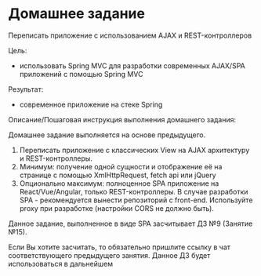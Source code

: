 # Домашнее задание

Переписать приложение с использованием AJAX и REST-контроллеров

Цель:

* использовать Spring MVC для разработки современных AJAX/SPA приложений c помощью Spring MVC

Результат: 
* современное приложение на стеке Spring

Описание/Пошаговая инструкция выполнения домашнего задания:

Домашнее задание выполняется на основе предыдущего.

1. Переписать приложение с классических View на AJAX архитектуру и REST-контроллеры.
2. Минимум: получение одной сущности и отображение её на странице с помощью XmlHttpRequest, fetch api или jQuery
3. Опционально максимум: полноценное SPA приложение на React/Vue/Angular, только REST-контроллеры. В случае разработки SPA - рекомендуется вынести репозиторий с front-end. Используйте proxy при разработке (настройки CORS не должно быть).
    
Данное задание, выполненное в виде SPA засчитывает ДЗ №9 (Занятие №15).

Если Вы хотите засчитать, то обязательно пришлите ссылку в чат соответствующего предыдущего занятия.
Данное ДЗ будет использоваться в дальнейшем

